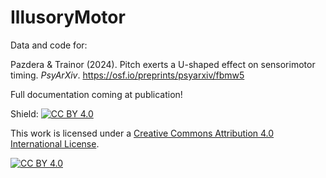 # IllusoryMotor

Data and code for: 

Pazdera &amp; Trainor (2024). Pitch exerts a U-shaped effect on sensorimotor timing. _PsyArXiv_. https://osf.io/preprints/psyarxiv/fbmw5

Full documentation coming at publication!

Shield: [![CC BY 4.0][cc-by-shield]][cc-by]

This work is licensed under a
[Creative Commons Attribution 4.0 International License][cc-by].

[![CC BY 4.0][cc-by-image]][cc-by]

[cc-by]: http://creativecommons.org/licenses/by/4.0/
[cc-by-image]: https://i.creativecommons.org/l/by/4.0/88x31.png
[cc-by-shield]: https://img.shields.io/badge/License-CC%20BY%204.0-lightgrey.svg
